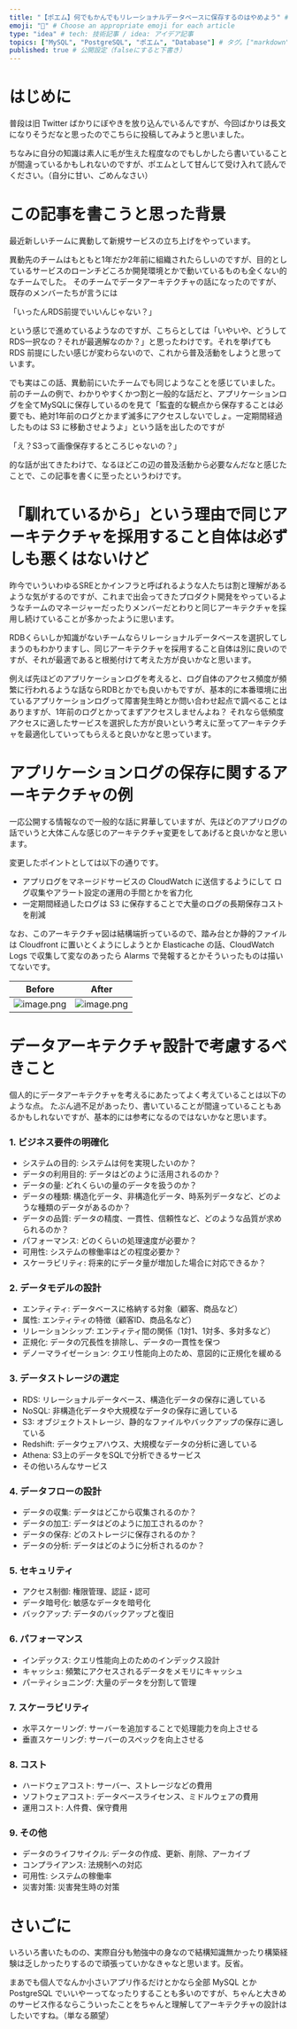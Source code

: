 ```yaml
---
title: "【ポエム】何でもかんでもリレーショナルデータベースに保存するのはやめよう" # 記事のタイトル
emoji: "💭" # Choose an appropriate emoji for each article
type: "idea" # tech: 技術記事 / idea: アイデア記事
topics: ["MySQL", "PostgreSQL", "ポエム", "Database"] # タグ。["markdown", "rust", "aws"]のように指定する
published: true # 公開設定（falseにすると下書き）
---
```

# はじめに

普段は旧 Twitter ばかりにぼやきを放り込んでいるんですが、今回ばかりは長文になりそうだなと思ったのでこちらに投稿してみようと思いました。

ちなみに自分の知識は素人に毛が生えた程度なのでもしかしたら書いていることが間違っているかもしれないのですが、ポエムとして甘んじて受け入れて読んでください。（自分に甘い、ごめんなさい）


# この記事を書こうと思った背景

最近新しいチームに異動して新規サービスの立ち上げをやっています。

異動先のチームはもともと1年だか2年前に組織されたらしいのですが、目的としているサービスのローンチどころか開発環境とかで動いているものも全くない的なチームでした。
そのチームでデータアーキテクチャの話になったのですが、既存のメンバーたちが言うには

「いったんRDS前提でいいんじゃない？」

という感じで進めているようなのですが、こちらとしては「いやいや、どうしてRDS一択なの？それが最適解なのか？」と思ったわけです。それを挙げても RDS 前提にしたい感じが変わらないので、これから普及活動をしようと思っています。

でも実はこの話、異動前にいたチームでも同じようなことを感じていました。
前のチームの例で、わかりやすくかつ割と一般的な話だと、アプリケーションログを全てMySQLに保存しているのを見て「監査的な観点から保存することは必要でも、絶対1年前のログとかまず滅多にアクセスしないでしょ。一定期間経過したものは S3 に移動させようよ」という話を出したのですが

「え？S3って画像保存するところじゃないの？」

的な話が出てきたわけで、なるほどこの辺の普及活動から必要なんだなと感じたことで、この記事を書くに至ったというわけです。


# 「馴れているから」という理由で同じアーキテクチャを採用すること自体は必ずしも悪くはないけど

昨今でいういわゆるSREとかインフラと呼ばれるような人たちは割と理解があるような気がするのですが、これまで出会ってきたプロダクト開発をやっているようなチームのマネージャーだったりメンバーだとわりと同じアーキテクチャを採用し続けていることが多かったように思います。

RDBくらいしか知識がないチームならリレーショナルデータベースを選択してしまうのもわかりますし、同じアーキテクチャを採用すること自体は別に良いのですが、それが最適であると根拠付けて考えた方が良いかなと思います。

例えば先ほどのアプリケーションログを考えると、ログ自体のアクセス頻度が頻繁に行われるような話ならRDBとかでも良いかもですが、基本的に本番環境に出ているアプリケーションログって障害発生時とか問い合わせ起点で調べることはありますが、1年前のログとかってまずアクセスしませんよね？
それなら低頻度アクセスに適したサービスを選択した方が良いという考えに至ってアーキテクチャを最適化していってもらえると良いかなと思っています。


# アプリケーションログの保存に関するアーキテクチャの例

一応公開する情報なので一般的な話に昇華していますが、先ほどのアプリログの話でいうと大体こんな感じのアーキテクチャ変更をしてあげると良いかなと思います。

変更したポイントとしては以下の通りです。

- アプリログをマネージドサービスの CloudWatch に送信するようにして ログ収集やアラート設定の運用の手間とかを省力化
- 一定期間経過したログは S3 に保存することで大量のログの長期保存コストを削減

なお、このアーキテクチャ図は結構端折っているので、踏み台とか静的ファイルは Cloudfront に置いとくようにしようとか Elasticache の話、CloudWatch Logs で収集して変なのあったら Alarms で発報するとかそういったものは描いてないです。

Before | After
--- | ---
![image.png](https://qiita-image-store.s3.ap-northeast-1.amazonaws.com/0/2819748/bd389896-52e6-7819-2cc6-fd889f62ae38.png) | ![image.png](https://qiita-image-store.s3.ap-northeast-1.amazonaws.com/0/2819748/3fd1ba00-ec7f-c1be-3d5d-251a11afd104.png)


# データアーキテクチャ設計で考慮するべきこと

個人的にデータアーキテクチャを考えるにあたってよく考えていることは以下のような点。
たぶん過不足があったり、書いていることが間違っていることもあるかもしれないですが、基本的には参考になるのではないかなと思います。

### 1. ビジネス要件の明確化

- システムの目的: システムは何を実現したいのか？
- データの利用目的: データはどのように活用されるのか？
- データの量: どれくらいの量のデータを扱うのか？
- データの種類: 構造化データ、非構造化データ、時系列データなど、どのような種類のデータがあるのか？
- データの品質: データの精度、一貫性、信頼性など、どのような品質が求められるのか？
- パフォーマンス: どのくらいの処理速度が必要か？
- 可用性: システムの稼働率はどの程度必要か？
- スケーラビリティ: 将来的にデータ量が増加した場合に対応できるか？

### 2. データモデルの設計

- エンティティ: データベースに格納する対象（顧客、商品など）
- 属性: エンティティの特徴（顧客ID、商品名など）
- リレーションシップ: エンティティ間の関係（1対1、1対多、多対多など）
- 正規化: データの冗長性を排除し、データの一貫性を保つ
- デノーマライゼーション: クエリ性能向上のため、意図的に正規化を緩める

### 3. データストレージの選定

- RDS: リレーショナルデータベース、構造化データの保存に適している
- NoSQL: 非構造化データや大規模なデータの保存に適している
- S3: オブジェクトストレージ、静的なファイルやバックアップの保存に適している
- Redshift: データウェアハウス、大規模なデータの分析に適している
- Athena: S3上のデータをSQLで分析できるサービス
- その他いろんなサービス

### 4. データフローの設計
- データの収集: データはどこから収集されるのか？
- データの加工: データはどのように加工されるのか？
- データの保存: どのストレージに保存されるのか？
- データの分析: データはどのように分析されるのか？

### 5. セキュリティ
- アクセス制御: 権限管理、認証・認可
- データ暗号化: 敏感なデータを暗号化
- バックアップ: データのバックアップと復旧

### 6. パフォーマンス
- インデックス: クエリ性能向上のためのインデックス設計
- キャッシュ: 頻繁にアクセスされるデータをメモリにキャッシュ
- パーティショニング: 大量のデータを分割して管理

### 7. スケーラビリティ
- 水平スケーリング: サーバーを追加することで処理能力を向上させる
- 垂直スケーリング: サーバーのスペックを向上させる

### 8. コスト
- ハードウェアコスト: サーバー、ストレージなどの費用
- ソフトウェアコスト: データベースライセンス、ミドルウェアの費用
- 運用コスト: 人件費、保守費用

### 9. その他
- データのライフサイクル: データの作成、更新、削除、アーカイブ
- コンプライアンス: 法規制への対応
- 可用性: システムの稼働率
- 災害対策: 災害発生時の対策


# さいごに

いろいろ書いたものの、実際自分も勉強中の身なので結構知識無かったり構築経験は乏しかったりするので頑張っていかなきゃなと思います。反省。

まあでも個人でなんか小さいアプリ作るだけとかなら全部 MySQL とか PostgreSQL でいいやーってなったりすることも多いのですが、ちゃんと大きめのサービス作るならこういったことをちゃんと理解してアーキテクチャの設計はしたいですね。（単なる願望）
